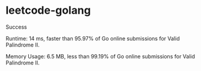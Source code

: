 # leetcode-golang

Success

Runtime: 14 ms, faster than 95.97% of Go online submissions for Valid Palindrome II.

Memory Usage: 6.5 MB, less than 99.19% of Go online submissions for Valid Palindrome II.
